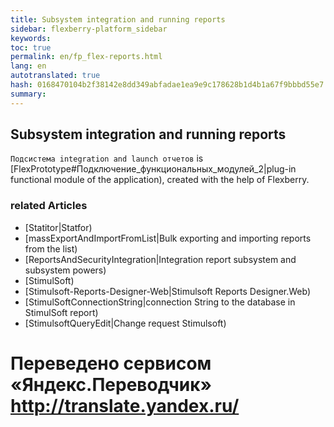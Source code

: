 ```yaml
--- 
title: Subsystem integration and running reports 
sidebar: flexberry-platform_sidebar 
keywords: 
toc: true 
permalink: en/fp_flex-reports.html 
lang: en 
autotranslated: true 
hash: 0168470104b2f38142e8dd349abfadae1ea9e9c178628b1d4b1a67f9bbbd55e7 
summary: 
--- 
```


## Subsystem integration and running reports 

`Подсистема integration and launch отчетов` is [FlexPrototype#Подключение_функциональных_модулей_2|plug-in functional module of the application), created with the help of Flexberry. 

### related Articles 

* [Statitor|Statfor) 
* [massExportAndImportFromList|Bulk exporting and importing reports from the list) 
* [ReportsAndSecurityIntegration|Integration report subsystem and subsystem powers) 
* [StimulSoft) 
* [Stimulsoft-Reports-Designer-Web|Stimulsoft Reports Designer.Web) 
* [StimulSoftConnectionString|connection String to the database in StimulSoft report) 
* [StimulsoftQueryEdit|Change request Stimulsoft) 



 # Переведено сервисом «Яндекс.Переводчик» http://translate.yandex.ru/